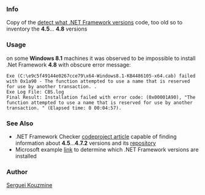 ### Info

Copy of the [detect what .NET Framework versions](https://www.codeproject.com/Articles/17501/Using-managed-code-to-detect-what-NET-Framework-ve) code, too old so to inventory the __4.5__... __4.8__ versions

### Usage

on some __Windows 8.1__ machines it was observed to be impossible to install .Net Framework __4.8__ with obscure error message:

```text
Exe (C:\e9c5f49144e0267cce79\x64-Windows8.1-KB4486105-x64.cab) failed with 0x1a90 - The function attempted to use a name that is reserved for use by another transaction. .
Exe Log File: CBS.log
Final Result: Installation failed with error code: (0x00001A90), "The function attempted to use a name that is reserved for use by another transaction. " (Elapsed time: 0 00:04:57).

```
### See Also

  * .NET Framework Checker [codeproject article](https://www.codeproject.com/Articles/1256260/NET-Framework-Checker) capable of finding information about __4.5__...__4.7.2__ versions and its [repository](https://github.com/lchapiro/CheckDotNet)
  * Microsoft example [link](https://docs.microsoft.com/en-us/dotnet/framework/migration-guide/how-to-determine-which-versions-are-installed) to determine which .NET Framework versions are installed

### Author
[Serguei Kouzmine](kouzmine_serguei@yahoo.com)
